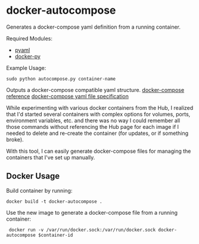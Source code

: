 # docker-autocompose
Generates a docker-compose yaml definition from a running container.

Required Modules:
* [pyaml](https://pypi.python.org/pypi/pyaml/)
* [docker-py](https://pypi.python.org/pypi/docker-py)

Example Usage:

    sudo python autocompose.py container-name

Outputs a docker-compose compatible yaml structure.
[docker-compose reference](https://docs.docker.com/compose/)
[docker-compose yaml file specification](https://docs.docker.com/compose/compose-file/)

While experimenting with various docker containers from the Hub, I realized that I'd started several containers with complex options for volumes, ports, environment variables, etc. and there was no way I could remember all those commands without referencing the Hub page for each image if I needed to delete and re-create the container (for updates, or if something broke).

With this tool, I can easily generate docker-compose files for managing the containers that I've set up manually.

## Docker Usage

Build container by running:

    docker build -t docker-autocompose .

Use the new image to generate a docker-compose file from a running container:

     docker run -v /var/run/docker.sock:/var/run/docker.sock docker-autocompose $container-id
